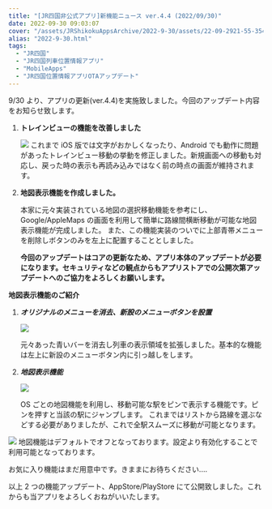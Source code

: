 ```yaml
---
title: "[JR四国非公式アプリ]新機能ニュース ver.4.4 (2022/09/30)"
date: 2022-09-30 09:03:07
cover: "/assets/JRShikokuAppsArchive/2022-9-30/assets/22-09-2921-55-354007.png"
alias: "2022-9-30.html"
tags:
  - "JR四国"
  - "JR四国列車位置情報アプリ"
  - "MobileApps"
  - "JR四国位置情報アプリOTAアップデート"
---
```


9/30 より、アプリの更新(ver.4.4)を実施致しました。今回のアップデート内容をお知らせ致します。

1. **トレインビューの機能を改善しました**

   ![](/assets/JRShikokuAppsArchive/2022-9-30/assets/22-09-2921-55-234006.png)
   これまで iOS 版では文字がおかしくなったり、Android でも動作に問題があったトレインビュー移動の挙動を修正しました。新規画面への移動も対応し、戻った時の表示も再読み込みではなく前の時点の画面が維持されます。

2. **地図表示機能を作成しました。**

   本家に元々実装されている地図の選択移動機能を参考にし、Google/AppleMaps の画面を利用して簡単に路線間横断移動が可能な地図表示機能が完成しました。
   また、この機能実装のついでに上部青帯メニューを削除しボタンのみを左上に配置することとしました。

   **今回のアップデートはコアの更新なため、アプリ本体のアップデートが必要になります。セキュリティなどの観点からもアプリストアでの公開次第アップデートへのご協力をよろしくお願いします。**

**地図表示機能のご紹介**

1. **_オリジナルのメニューを消去、新設のメニューボタンを設置_**

   ![](/assets/JRShikokuAppsArchive/2022-9-30/assets/22-09-2921-55-234006.png)

   元々あった青いバーを消去し列車の表示領域を拡張しました。基本的な機能は左上に新設のメニューボタン内に引っ越しをします。

2. **_地図表示機能_**

   ![](/assets/JRShikokuAppsArchive/2022-9-30/assets/22-09-2921-55-354007.png)

   OS ごとの地図機能を利用し、移動可能な駅をピンで表示する機能です。ピンを押すと当該の駅にジャンプします。
   これまではリストから路線を選ぶなどする必要がありましたが、これで全駅スムーズに移動が可能となります。

![](/assets/JRShikokuAppsArchive/2022-9-30/assets/22-09-2921-55-534008.png)
地図機能はデフォルトでオフとなっております。設定より有効化することで利用可能となっております。

お気に入り機能はまだ用意中です。きままにお待ちください....

以上 2 つの機能アップデート、AppStore/PlayStore にて公開致しました。これからも当アプリをよろしくおねがいいたします。
